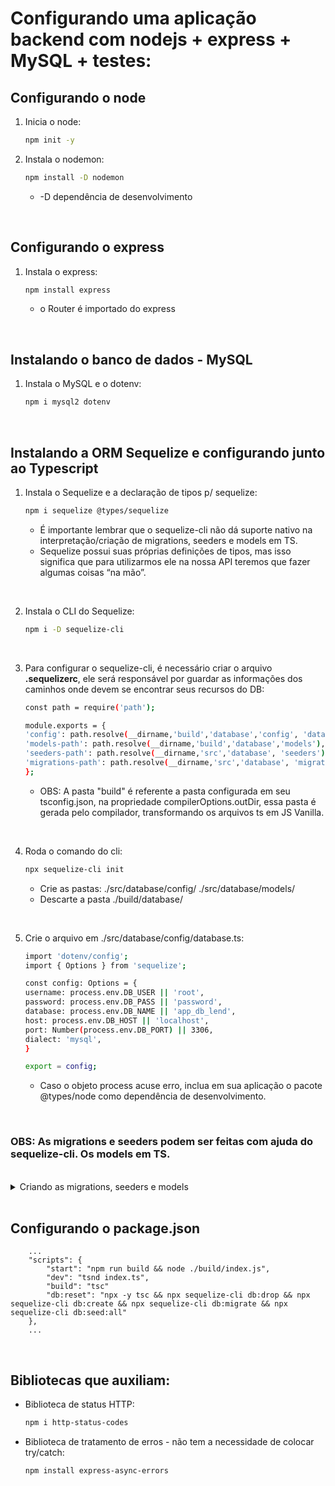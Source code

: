 # Configurando uma aplicação backend com nodejs + express + MySQL + testes:

## Configurando o node

1. Inicia o node: 
    ```sh
    npm init -y
    ```
2. Instala o nodemon: 
    ```sh
    npm install -D nodemon
    ```
    - -D dependência de desenvolvimento
</br>

## Configurando o express

1. Instala o express:
    ```sh
    npm install express
    ```
    - o Router é importado do express

</br>

## Instalando o banco de dados - MySQL

1. Instala o MySQL e o dotenv:
    ```sh
    npm i mysql2 dotenv
    ```
</br>

## Instalando a ORM Sequelize e configurando junto ao Typescript 

1. Instala o Sequelize e a declaração de tipos p/ sequelize:
    ```sh
    npm i sequelize @types/sequelize
    ```

    - É importante lembrar que o sequelize-cli não dá suporte nativo na interpretação/criação de migrations, seeders e models em TS.
    - Sequelize possui suas próprias definições de tipos, mas isso significa que para utilizarmos ele na nossa API teremos que fazer algumas coisas “na mão”.

</br>

2. Instala o CLI do Sequelize:
    ```sh
    npm i -D sequelize-cli
    ```
</br>

3. Para configurar o sequelize-cli, é necessário criar o arquivo <strong>.sequelizerc</strong>, ele será responsável por guardar as informações dos caminhos onde devem se encontrar seus recursos do DB:

    ```sh
    const path = require('path');

    module.exports = {
    'config': path.resolve(__dirname,'build','database','config', 'database.js'),
    'models-path': path.resolve(__dirname,'build','database','models'),
    'seeders-path': path.resolve(__dirname,'src','database', 'seeders'),
    'migrations-path': path.resolve(__dirname,'src','database', 'migrations'),
    };
    ```
    - OBS: A pasta "build" é referente a pasta configurada em seu tsconfig.json, na propriedade compilerOptions.outDir, essa pasta é gerada pelo compilador, transformando os arquivos ts em JS Vanilla.

</br>

4. Roda o comando do cli:
     ```sh
    npx sequelize-cli init
    ```
    - Crie as pastas: ./src/database/config/ ./src/database/models/
    - Descarte a pasta ./build/database/

</br>

5. Crie o arquivo em ./src/database/config/database.ts:
    ```sh
    import 'dotenv/config';
    import { Options } from 'sequelize';

    const config: Options = {
    username: process.env.DB_USER || 'root',
    password: process.env.DB_PASS || 'password',
    database: process.env.DB_NAME || 'app_db_lend',
    host: process.env.DB_HOST || 'localhost',
    port: Number(process.env.DB_PORT) || 3306,
    dialect: 'mysql',
    }

    export = config;
    ```
    - Caso o objeto process acuse erro, inclua em sua aplicação o pacote @types/node como dependência de desenvolvimento.

</br>

### OBS: As migrations e seeders podem ser feitas com ajuda do sequelize-cli. Os models em TS.
</br>

<details>
<summary>Criando as migrations, seeders e models</summary>

### Migrations

    ```
    npx sequelize migration:generate --name nome-da-migration
    ```
### Seeders
    ```sh
    npx sequelize seed:generate --name nome-da-seed
    ```

### Models
 - Cria a model com nome desejado, a model é extendida da { Model } do sequelize:
 - Lembre-se de criar na pasta ./src/database/models/.ts
 - Exemplo: 
    ```sh
    import { Model } from 'sequelize';
    import db from '.';

    import OtherModel from './OtherModel'; // Nossa outra entidade

    class Example extends Model {
    // declare <campo>: <tipo>;
    }

    Example.init({
    // ... Campos
    }, {
    // ... Outras configs
    underscored: true,
    sequelize: db,
    // modelName: 'example',
    timestamps: false,
    });

    /**
    * `Workaround` para aplicar as associations em TS:
    * Associations 1:N devem ficar em uma das instâncias de modelo
    * */

    OtherModel.belongsTo(Example, { foreignKey: 'campoA', as: 'campoEstrangeiroA' });
    OtherModel.belongsTo(Example, { foreignKey: 'campoB', as: 'campoEstrangeiroB' });

    Example.hasMany(OtherModel, { foreignKey: 'campoC', as: 'campoEstrangeiroC' });
    Example.hasMany(OtherModel, { foreignKey: 'campoD', as: 'campoEstrangeiroD' });

    export default Example;
    ```
</details>

</br>

## Configurando o package.json

```
    ...
    "scripts": {
        "start": "npm run build && node ./build/index.js",
        "dev": "tsnd index.ts",
        "build": "tsc"
        "db:reset": "npx -y tsc && npx sequelize-cli db:drop && npx sequelize-cli db:create && npx sequelize-cli db:migrate && npx sequelize-cli db:seed:all"
    },
    ...
```
</br>

## Bibliotecas que auxiliam:

- Biblioteca de status HTTP:
    ```sh
    npm i http-status-codes
    ``` 

- Biblioteca de tratamento de erros - não tem a necessidade de colocar try/catch: 
    ```sh
    npm install express-async-errors
    ```


